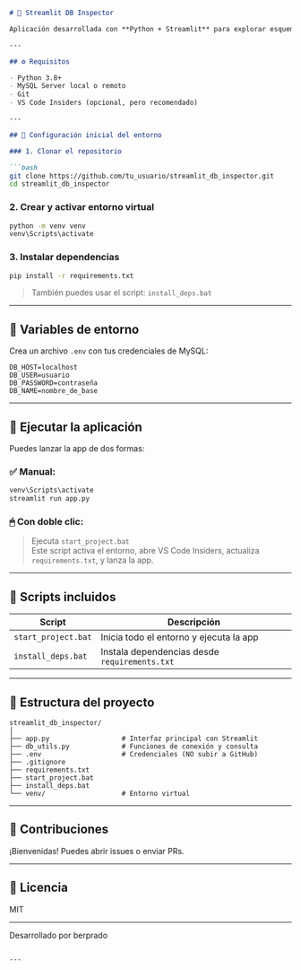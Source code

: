 
```markdown
# 🧪 Streamlit DB Inspector

Aplicación desarrollada con **Python + Streamlit** para explorar esquemas de bases de datos **MySQL** y generar reportes. Ideal para Devs, DBAs o cualquier persona que necesite documentar estructuras de bases de datos.

---

## ⚙️ Requisitos

- Python 3.8+
- MySQL Server local o remoto
- Git
- VS Code Insiders (opcional, pero recomendado)

---

## 🏁 Configuración inicial del entorno

### 1. Clonar el repositorio

```bash
git clone https://github.com/tu_usuario/streamlit_db_inspector.git
cd streamlit_db_inspector
```

### 2. Crear y activar entorno virtual

```bash
python -m venv venv
venv\Scripts\activate
```

### 3. Instalar dependencias

```bash
pip install -r requirements.txt
```

> También puedes usar el script:
> `install_deps.bat`

---

## 🔐 Variables de entorno

Crea un archivo `.env` con tus credenciales de MySQL:

```env
DB_HOST=localhost
DB_USER=usuario
DB_PASSWORD=contraseña
DB_NAME=nombre_de_base
```

---

## 🚀 Ejecutar la aplicación

Puedes lanzar la app de dos formas:

### ✅ Manual:

```bash
venv\Scripts\activate
streamlit run app.py
```

### 🖱 Con doble clic:

> Ejecuta `start_project.bat`  
> Este script activa el entorno, abre VS Code Insiders, actualiza `requirements.txt`, y lanza la app.

---

## 🧹 Scripts incluidos

| Script               | Descripción                                      |
|----------------------|--------------------------------------------------|
| `start_project.bat`  | Inicia todo el entorno y ejecuta la app         |
| `install_deps.bat`   | Instala dependencias desde `requirements.txt`   |

---

## 📁 Estructura del proyecto

```
streamlit_db_inspector/
│
├── app.py                  # Interfaz principal con Streamlit
├── db_utils.py             # Funciones de conexión y consulta
├── .env                    # Credenciales (NO subir a GitHub)
├── .gitignore
├── requirements.txt
├── start_project.bat
├── install_deps.bat
└── venv/                   # Entorno virtual
```

---

## 🤝 Contribuciones

¡Bienvenidas! Puedes abrir issues o enviar PRs.

---

## 📜 Licencia

MIT

---

Desarrollado por berprado 

```

---
